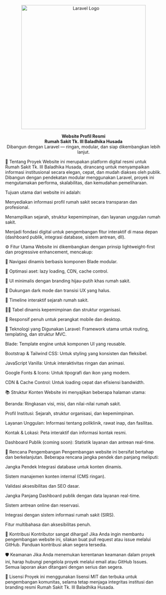 <p align="center"> <img src="https://raw.githubusercontent.com/laravel/art/master/logo-lockup/5%20SVG/2%20CMYK/1%20Full%20Color/laravel-logolockup-cmyk-red.svg" width="400" alt="Laravel Logo"> </p>

<p align="center"> <strong>Website Profil Resmi</strong><br> <strong>Rumah Sakit Tk. III Baladhika Husada</strong><br> Dibangun dengan Laravel — ringan, modular, dan siap dikembangkan lebih lanjut. </p>

🏥 Tentang Proyek
Website ini merupakan platform digital resmi untuk Rumah Sakit Tk. III Baladhika Husada, dirancang untuk menyampaikan informasi institusional secara elegan, cepat, dan mudah diakses oleh publik. Dibangun dengan pendekatan modular menggunakan Laravel, proyek ini mengutamakan performa, skalabilitas, dan kemudahan pemeliharaan.

Tujuan utama dari website ini adalah:

Menyediakan informasi profil rumah sakit secara transparan dan profesional.

Menampilkan sejarah, struktur kepemimpinan, dan layanan unggulan rumah sakit.

Menjadi fondasi digital untuk pengembangan fitur interaktif di masa depan (dashboard publik, integrasi database, sistem antrean, dll).

⚙️ Fitur Utama
Website ini dikembangkan dengan prinsip lightweight-first dan progressive enhancement, mencakup:

🔗 Navigasi dinamis berbasis komponen Blade modular.

🚀 Optimasi aset: lazy loading, CDN, cache control.

🎨 UI minimalis dengan branding hijau-putih khas rumah sakit.

🌙 Dukungan dark mode dan transisi UX yang halus.

📜 Timeline interaktif sejarah rumah sakit.

🧑‍⚕️ Tabel dinamis kepemimpinan dan struktur organisasi.

📱 Responsif penuh untuk perangkat mobile dan desktop.

🧱 Teknologi yang Digunakan
Laravel: Framework utama untuk routing, templating, dan struktur MVC.

Blade: Template engine untuk komponen UI yang reusable.

Bootstrap & Tailwind CSS: Untuk styling yang konsisten dan fleksibel.

JavaScript Vanilla: Untuk interaktivitas ringan dan animasi.

Google Fonts & Icons: Untuk tipografi dan ikon yang modern.

CDN & Cache Control: Untuk loading cepat dan efisiensi bandwidth.

📚 Struktur Konten
Website ini menyajikan beberapa halaman utama:

Beranda: Ringkasan visi, misi, dan nilai-nilai rumah sakit.

Profil Institusi: Sejarah, struktur organisasi, dan kepemimpinan.

Layanan Unggulan: Informasi tentang poliklinik, rawat inap, dan fasilitas.

Kontak & Lokasi: Peta interaktif dan informasi kontak resmi.

Dashboard Publik (coming soon): Statistik layanan dan antrean real-time.

🚧 Rencana Pengembangan
Pengembangan website ini bersifat bertahap dan berkelanjutan. Beberapa rencana jangka pendek dan panjang meliputi:

Jangka Pendek
Integrasi database untuk konten dinamis.

Sistem manajemen konten internal (CMS ringan).

Validasi aksesibilitas dan SEO dasar.

Jangka Panjang
Dashboard publik dengan data layanan real-time.

Sistem antrean online dan reservasi.

Integrasi dengan sistem informasi rumah sakit (SIRS).

Fitur multibahasa dan aksesibilitas penuh.

🤝 Kontribusi
Kontributor sangat dihargai! Jika Anda ingin membantu pengembangan website ini, silakan buat pull request atau issue melalui GitHub. Panduan kontribusi akan segera tersedia.

🛡️ Keamanan
Jika Anda menemukan kerentanan keamanan dalam proyek ini, harap hubungi pengelola proyek melalui email atau GitHub Issues. Semua laporan akan ditangani dengan serius dan segera.

📄 Lisensi
Proyek ini menggunakan lisensi MIT dan terbuka untuk pengembangan komunitas, selama tetap menjaga integritas institusi dan branding resmi Rumah Sakit Tk. III Baladhika Husada.